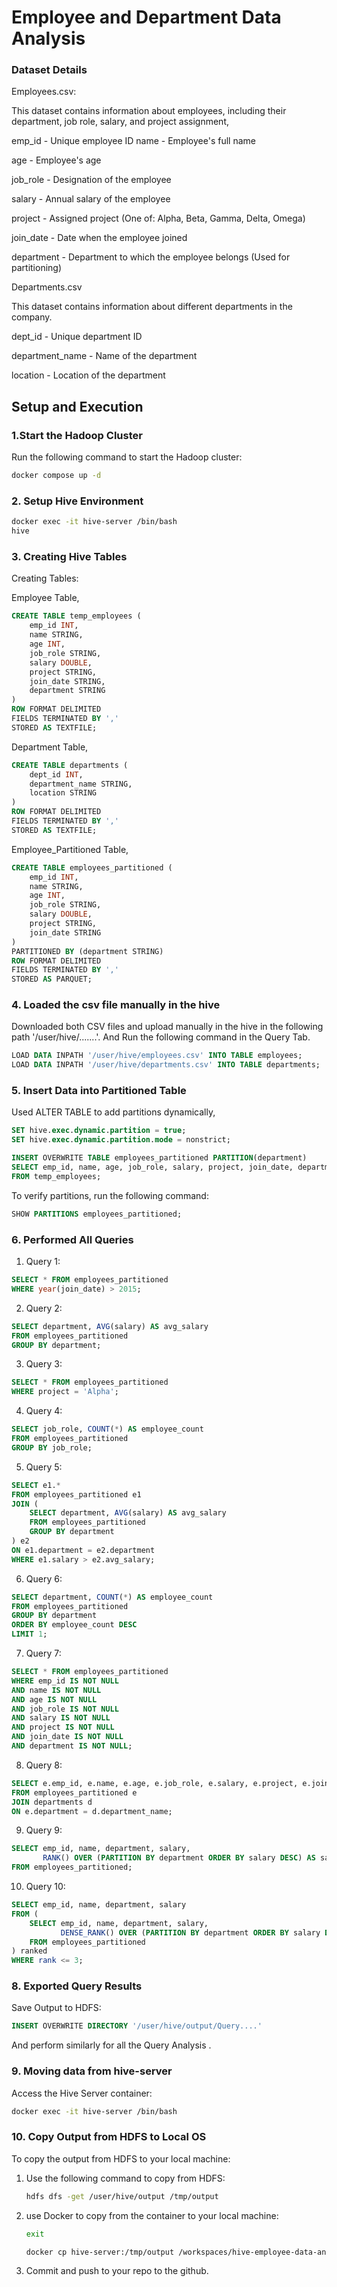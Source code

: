 # Employee and Department Data Analysis

### **Dataset Details**

Employees.csv: 

This dataset contains information about employees, including their department, job role, salary, and project assignment,

emp_id - Unique employee ID
name - Employee's full name

age - Employee's age

job_role - Designation of the employee

salary - Annual salary of the employee

project - Assigned project (One of: Alpha, Beta, Gamma, Delta, Omega)

join_date - Date when the employee joined

department - Department to which the employee belongs (Used for partitioning)

Departments.csv

This dataset contains information about different departments in the company.

dept_id - Unique department ID

department_name - Name of the department

location - Location of the department

## Setup and Execution

### 1.**Start the Hadoop Cluster**

Run the following command to start the Hadoop cluster:

```bash
docker compose up -d
```

### 2. **Setup Hive Environment**

```bash
docker exec -it hive-server /bin/bash
hive
```

### 3. **Creating Hive Tables**

Creating Tables:

Employee Table,
```sql
CREATE TABLE temp_employees (
    emp_id INT,
    name STRING,
    age INT,
    job_role STRING,
    salary DOUBLE,
    project STRING,
    join_date STRING,
    department STRING
)
ROW FORMAT DELIMITED
FIELDS TERMINATED BY ','
STORED AS TEXTFILE;
```

Department Table,
```sql
CREATE TABLE departments (
    dept_id INT,
    department_name STRING,
    location STRING
)
ROW FORMAT DELIMITED
FIELDS TERMINATED BY ','
STORED AS TEXTFILE;
```

Employee_Partitioned Table,
```sql
CREATE TABLE employees_partitioned (
    emp_id INT,
    name STRING,
    age INT,
    job_role STRING,
    salary DOUBLE,
    project STRING,
    join_date STRING
)
PARTITIONED BY (department STRING)
ROW FORMAT DELIMITED
FIELDS TERMINATED BY ','
STORED AS PARQUET;
```

### 4. **Loaded the csv file manually in the hive**

Downloaded both CSV files and upload manually in the hive in the following path '/user/hive/.......'.
And Run the following command in the Query Tab.

```sql
LOAD DATA INPATH '/user/hive/employees.csv' INTO TABLE employees;
LOAD DATA INPATH '/user/hive/departments.csv' INTO TABLE departments;
```

### 5. **Insert Data into Partitioned Table**

Used ALTER TABLE to add partitions dynamically,

```sql
SET hive.exec.dynamic.partition = true;
SET hive.exec.dynamic.partition.mode = nonstrict;

INSERT OVERWRITE TABLE employees_partitioned PARTITION(department)
SELECT emp_id, name, age, job_role, salary, project, join_date, department 
FROM temp_employees;
```

To verify partitions, run the following command:

```sql
SHOW PARTITIONS employees_partitioned;
```

### 6. **Performed All  Queries**

1) Query 1:
   
```sql
SELECT * FROM employees_partitioned
WHERE year(join_date) > 2015;
```

2) Query 2:
   
```sql
SELECT department, AVG(salary) AS avg_salary
FROM employees_partitioned
GROUP BY department;
```

3) Query 3:

```sql
SELECT * FROM employees_partitioned
WHERE project = 'Alpha';
```

4) Query 4:
   
```sql
SELECT job_role, COUNT(*) AS employee_count
FROM employees_partitioned
GROUP BY job_role;
```

5) Query 5:
   
```sql
SELECT e1.*
FROM employees_partitioned e1
JOIN (
    SELECT department, AVG(salary) AS avg_salary
    FROM employees_partitioned
    GROUP BY department
) e2
ON e1.department = e2.department
WHERE e1.salary > e2.avg_salary;
```

6) Query 6:
   
```sql
SELECT department, COUNT(*) AS employee_count
FROM employees_partitioned
GROUP BY department
ORDER BY employee_count DESC
LIMIT 1;
```

7) Query 7:
   
```sql
SELECT * FROM employees_partitioned
WHERE emp_id IS NOT NULL 
AND name IS NOT NULL
AND age IS NOT NULL
AND job_role IS NOT NULL
AND salary IS NOT NULL
AND project IS NOT NULL
AND join_date IS NOT NULL
AND department IS NOT NULL;
```

8) Query 8:
   
```sql
SELECT e.emp_id, e.name, e.age, e.job_role, e.salary, e.project, e.join_date, d.location
FROM employees_partitioned e
JOIN departments d
ON e.department = d.department_name;
```

9) Query 9:
   
```sql
SELECT emp_id, name, department, salary, 
       RANK() OVER (PARTITION BY department ORDER BY salary DESC) AS salary_rank
FROM employees_partitioned;
```

10) Query 10:
   
```sql
SELECT emp_id, name, department, salary
FROM (
    SELECT emp_id, name, department, salary, 
           DENSE_RANK() OVER (PARTITION BY department ORDER BY salary DESC) AS rank
    FROM employees_partitioned
) ranked
WHERE rank <= 3;
```

### 8. **Exported Query Results**

Save Output to HDFS:

```sql
INSERT OVERWRITE DIRECTORY '/user/hive/output/Query....'
```
And perform similarly for all the Query Analysis .

### 9. **Moving data from hive-server**

Access the Hive Server  container:

```bash
docker exec -it hive-server /bin/bash
```

### 10. **Copy Output from HDFS to Local OS**

To copy the output from HDFS to your local machine:

1. Use the following command to copy from HDFS:
    ```bash
    hdfs dfs -get /user/hive/output /tmp/output
    ```

2. use Docker to copy from the container to your local machine:
   ```bash
   exit 
   ```
    ```bash
    docker cp hive-server:/tmp/output /workspaces/hive-employee-data-analysis-Krishna-coder12/
    ```
3. Commit and push to your repo to the github.
